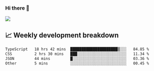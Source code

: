 ### Hi there 👋
<img align="center" src="https://github-readme-stats.vercel.app/api?username=Tumao727&show_icons=true&hide_title=true&theme=dracula" />


## 📈 Weekly development breakdown
<!--START_SECTION:waka-->

```txt
TypeScript   18 hrs 42 mins  █████████████████████▒░░░   84.85 %
CSS          2 hrs 30 mins   ███░░░░░░░░░░░░░░░░░░░░░░   11.34 %
JSON         44 mins         █░░░░░░░░░░░░░░░░░░░░░░░░   03.36 %
Other        5 mins          ░░░░░░░░░░░░░░░░░░░░░░░░░   00.45 %
```

<!--END_SECTION:waka-->